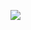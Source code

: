 ![](https://camo.githubusercontent.com/471e63a21c099b123d0c39bc4d7fc127daa5d687/68747470733a2f2f6c68332e676f6f676c6575736572636f6e74656e742e636f6d2f34476762693738756d4e4c6a4a51752d5a5a5a3164714579444649683774414d414d5f4d4b34564a58513d773638302d683334372d6e6f)
